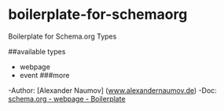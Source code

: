 # boilerplate-for-schemaorg
Boilerplate for Schema.org Types

##available types

- webpage
- event
###more

-Author: [Alexander Naumov] (www.alexandernaumov.de)
-Doc: [schema.org - webpage - Boilerplate](www.alexandernaumov.de/blog/schema-org-webpage-beispiel)

